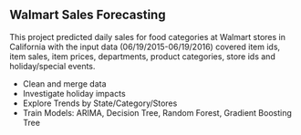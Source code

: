 ## Walmart Sales Forecasting
This project predicted daily sales for food categories at Walmart stores in California with the input data (06/19/2015-06/19/2016) covered item ids, item sales, item prices, departments, product categories, store ids and holiday/special events.
* Clean and merge data
* Investigate holiday impacts
* Explore Trends by State/Category/Stores
* Train Models: ARIMA, Decision Tree, Random Forest, Gradient Boosting Tree
